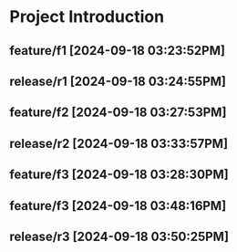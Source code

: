 # Project Introduction

## feature/f1 [2024-09-18 03:23:52PM]

## release/r1 [2024-09-18 03:24:55PM]

## feature/f2 [2024-09-18 03:27:53PM]

## release/r2 [2024-09-18 03:33:57PM]

## feature/f3 [2024-09-18 03:28:30PM]

## feature/f3 [2024-09-18 03:48:16PM]

## release/r3 [2024-09-18 03:50:25PM]
